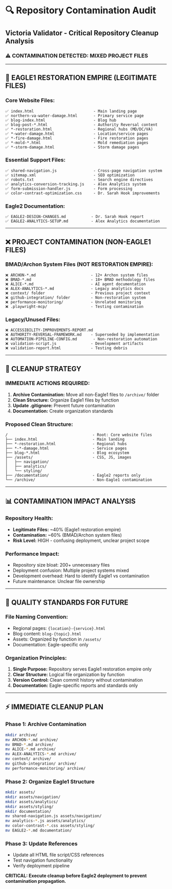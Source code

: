 # 🔍 Repository Contamination Audit
## Victoria Validator - Critical Repository Cleanup Analysis

### ⚠️ CONTAMINATION DETECTED: MIXED PROJECT FILES

---

## 🎯 EAGLE1 RESTORATION EMPIRE (LEGITIMATE FILES)

### Core Website Files:
```
✅ index.html                          - Main landing page
✅ northern-va-water-damage.html       - Primary service page
✅ blog-index.html                     - Blog hub
✅ blog-post-*.html                    - Authority Reversal content
✅ *-restoration.html                  - Regional hubs (MD/DC/VA)
✅ *-water-damage.html                 - Location/service pages
✅ *-fire-damage.html                  - Fire restoration pages
✅ *-mold-*.html                       - Mold remediation pages
✅ *-storm-damage.html                 - Storm damage pages
```

### Essential Support Files:
```
✅ shared-navigation.js                - Cross-page navigation system
✅ sitemap.xml                         - SEO optimization
✅ robots.txt                          - Search engine directives
✅ analytics-conversion-tracking.js    - Alex Analytics system
✅ form-submission-handler.js          - Form processing
✅ color-contrast-optimization.css     - Dr. Sarah Hook improvements
```

### Eagle2 Documentation:
```
✅ EAGLE2-DESIGN-CHANGES.md           - Dr. Sarah Hook report
✅ EAGLE2-ANALYTICS-SETUP.md          - Alex Analytics documentation
```

---

## ❌ PROJECT CONTAMINATION (NON-EAGLE1 FILES)

### BMAD/Archon System Files (NOT RESTORATION EMPIRE):
```
❌ ARCHON-*.md                        - 12+ Archon system files
❌ BMAD-*.md                          - 18+ BMAD methodology files  
❌ ALICE-*.md                         - AI agent documentation
❌ ALEX-ANALYTICS-*.md                - Legacy analytics docs
❌ context/ folder                    - Previous project context
❌ github-integration/ folder         - Non-restoration system
❌ performance-monitoring/            - Unrelated monitoring
❌ .playwright-mcp/                   - Testing contamination
```

### Legacy/Unused Files:
```
❌ ACCESSIBILITY-IMPROVEMENTS-REPORT.md
❌ AUTHORITY-REVERSAL-FRAMEWORK.md    - Superseded by implementation
❌ AUTOMATION-PIPELINE-CONFIG.md       - Non-restoration automation
❌ validation-script.js               - Development artifacts
❌ validation-report.html             - Testing debris
```

---

## 🧹 CLEANUP STRATEGY

### IMMEDIATE ACTIONS REQUIRED:
1. **Archive Contamination:** Move all non-Eagle1 files to `/archive/` folder
2. **Clean Structure:** Organize Eagle1 files by function
3. **Update .gitignore:** Prevent future contamination
4. **Documentation:** Create organization standards

### Proposed Clean Structure:
```
/                                     - Root: Core website files
├── index.html                        - Main landing
├── *-restoration.html                - Regional hubs  
├── *-*-damage.html                   - Service pages
├── blog-*.html                       - Blog ecosystem
├── /assets/                          - CSS, JS, images
│   ├── navigation/
│   ├── analytics/
│   └── styling/
├── /documentation/                   - Eagle2 reports only
└── /archive/                         - Non-Eagle1 contamination
```

---

## 📊 CONTAMINATION IMPACT ANALYSIS

### Repository Health:
- **Legitimate Files:** ~40% (Eagle1 restoration empire)
- **Contamination:** ~60% (BMAD/Archon system files)
- **Risk Level:** HIGH - confusing deployment, unclear project scope

### Performance Impact:
- Repository size bloat: 200+ unnecessary files
- Deployment confusion: Multiple project systems mixed
- Development overhead: Hard to identify Eagle1 vs contamination
- Future maintenance: Unclear file ownership

---

## 🎯 QUALITY STANDARDS FOR FUTURE

### File Naming Convention:
- Regional pages: `{location}-{service}.html`
- Blog content: `blog-{topic}.html`
- Assets: Organized by function in `/assets/`
- Documentation: Eagle-specific only

### Organization Principles:
1. **Single Purpose:** Repository serves Eagle1 restoration empire only
2. **Clear Structure:** Logical file organization by function
3. **Version Control:** Clean commit history without contamination
4. **Documentation:** Eagle-specific reports and standards only

---

## ⚡ IMMEDIATE CLEANUP PLAN

### Phase 1: Archive Contamination
```bash
mkdir archive/
mv ARCHON-*.md archive/
mv BMAD-*.md archive/  
mv ALICE-*.md archive/
mv ALEX-ANALYTICS-*.md archive/
mv context/ archive/
mv github-integration/ archive/
mv performance-monitoring/ archive/
```

### Phase 2: Organize Eagle1 Structure
```bash
mkdir assets/
mkdir assets/navigation/
mkdir assets/analytics/
mkdir assets/styling/
mkdir documentation/
mv shared-navigation.js assets/navigation/
mv analytics-*.js assets/analytics/
mv color-contrast-*.css assets/styling/
mv EAGLE2-*.md documentation/
```

### Phase 3: Update References
- Update all HTML file script/CSS references
- Test navigation functionality
- Verify deployment pipeline

**CRITICAL: Execute cleanup before Eagle2 deployment to prevent contamination propagation.**